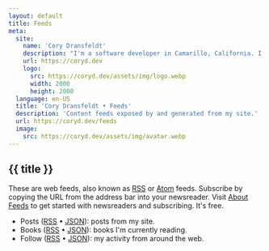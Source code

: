 ```yaml
---
layout: default
title: Feeds
meta:
  site:
    name: 'Cory Dransfeldt'
    description: "I'm a software developer in Camarillo, California. I enjoy hanging out with my beautiful family and 4 rescue dogs, technology, automation, music, writing, reading and tv and movies."
    url: https://coryd.dev
    logo:
      src: https://coryd.dev/assets/img/logo.webp
      width: 2000
      height: 2000
  language: en-US
  title: 'Cory Dransfeldt • Feeds'
  description: 'Content feeds exposed by and generated from my site.'
  url: https://coryd.dev/feeds
  image:
    src: https://coryd.dev/assets/img/avatar.webp
---
```


<h2
class="m-0 text-xl font-black leading-tight tracking-normal dark:text-gray-200 md:text-2xl mb-2"
>
{{ title }}
</h2>

These are web feeds, also known as [RSS](https://en.wikipedia.org/wiki/RSS) or [Atom](https://en.wikipedia.org/wiki/Atom_(web_standard)) feeds. Subscribe by copying the URL from the address bar into your newsreader. Visit [About Feeds](https://aboutfeeds.com) to get started with newsreaders and subscribing. It's free.

- Posts ([RSS](https://feedpress.me/coryd) • [JSON](https://feedpress.me/coryd.json)): posts from my site.
- Books ([RSS](https://feedpress.me/coryd-books.xml) • [JSON](https://feedpress.me/coryd-books.json)): books I'm currently reading.
- Follow ([RSS](https://feedpress.me/coryd-follow) • [JSON](https://feedpress.me/coryd-follow.json)): my activity from around the web.
